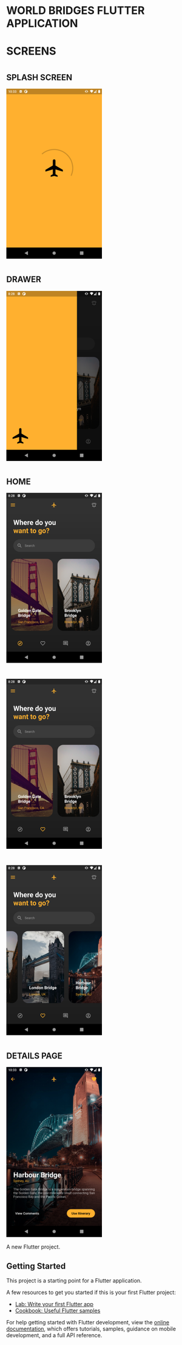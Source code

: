 # WORLD BRIDGES FLUTTER APPLICATION

# SCREENS 

#

## SPLASH SCREEN
<img alt="splash" src="./previews/splashscreen.png" height="auto" width="50%"/>

#

## DRAWER

<img alt="drawer" src="./previews/drawer.png" height="auto" width="50%"/>

#

## HOME

<img alt="1" src="./previews/home1.png" height="auto" width="50%"/>

#

<img alt="2" src="./previews/home2.png" height="auto" width="50%"/>

#

<img alt="3" src="./previews/home3.png" height="auto" width="50%"/>

#

## DETAILS PAGE


<img alt="drawer" src="./previews/details1.png" height="auto" width="50%"/>


A new Flutter project.

## Getting Started

This project is a starting point for a Flutter application.

A few resources to get you started if this is your first Flutter project:

- [Lab: Write your first Flutter app](https://docs.flutter.dev/get-started/codelab)
- [Cookbook: Useful Flutter samples](https://docs.flutter.dev/cookbook)

For help getting started with Flutter development, view the
[online documentation](https://docs.flutter.dev/), which offers tutorials,
samples, guidance on mobile development, and a full API reference.

